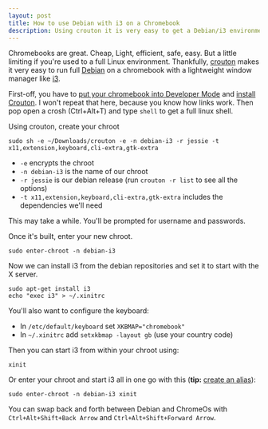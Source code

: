 ```yaml
---
layout: post
title: How to use Debian with i3 on a Chromebook
description: Using crouton it is very easy to get a Debian/i3 environment up and running on your Chromebook.
---
```


Chromebooks are great. Cheap, Light, efficient, safe, easy. But a little limiting if you're used to a full Linux environment. Thankfully, [crouton][1] makes it very easy to run full [Debian][2] on a chromebook with a lightweight window manager like [i3][3].

First-off, you have to [put your chromebook into Developer Mode][4] and [install Crouton][5]. I won't repeat that here, because you know how links work. Then pop open a crosh (Ctrl+Alt+T) and type `shell` to get a full linux shell.

Using crouton, create your chroot

    sudo sh -e ~/Downloads/crouton -e -n debian-i3 -r jessie -t x11,extension,keyboard,cli-extra,gtk-extra

 - `-e` encrypts the chroot
 - `-n debian-i3` is the name of our chroot
 - `-r jessie` is our debian release (run `crouton -r list` to see all the options)
 - `-t x11,extension,keyboard,cli-extra,gtk-extra` includes the dependencies we'll need

This may take a while. You'll be prompted for username and passwords.

Once it's built, enter your new chroot.

    sudo enter-chroot -n debian-i3

Now we can install i3 from the debian repositories and set it to start with the X server.

    sudo apt-get install i3
    echo "exec i3" > ~/.xinitrc

You'll also want to configure the keyboard:
 - In `/etc/default/keyboard` set `XKBMAP="chromebook"`
 - In `~/.xinitrc` add `setxkbmap -layout gb` (use your country code)



Then you can start i3 from within your chroot using:

    xinit
    
Or enter your chroot and start i3 all in one go with this (**tip:** [create an alias][6]):

    sudo enter-chroot -n debian-i3 xinit

You can swap back and forth between Debian and ChromeOs with `Ctrl+Alt+Shift+Back Arrow` and `Ctrl+Alt+Shift+Forward Arrow`.



 

[1]: https://github.com/dnschneid/crouton
[2]: https://www.debian.org/
[3]: https://i3wm.org/
[4]: https://www.google.com/search?q=chromebook+developer+mode
[5]: https://github.com/dnschneid/crouton/blob/master/README.md#usage
[6]: https://www.google.com/search?q=how+to+create+a+bash+alias
